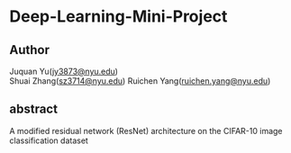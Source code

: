 # Deep-Learning-Mini-Project
## Author
Juquan Yu(jy3873@nyu.edu)  
Shuai Zhang(sz3714@nyu.edu)
Ruichen Yang(ruichen.yang@nyu.edu)
## abstract
A modified residual network (ResNet) architecture on the CIFAR-10 image classification dataset
